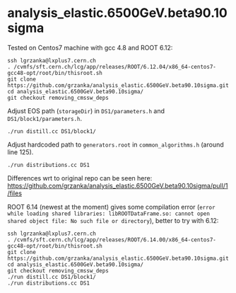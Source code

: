 # analysis_elastic.6500GeV.beta90.10sigma

Tested on Centos7 machine with gcc 4.8 and ROOT 6.12:

```
ssh lgrzanka@lxplus7.cern.ch
. /cvmfs/sft.cern.ch/lcg/app/releases/ROOT/6.12.04/x86_64-centos7-gcc48-opt/root/bin/thisroot.sh
git clone https://github.com/grzanka/analysis_elastic.6500GeV.beta90.10sigma.git
cd analysis_elastic.6500GeV.beta90.10sigma/
git checkout removing_cmssw_deps
```

Adjust EOS path (`storageDir`) in `DS1/parameters.h` and `DS1/block1/parameters.h`.

```
./run distill.cc DS1/block1/
```

Adjust hardcoded path to `generators.root` in `common_algorithms.h` (around line 125).

```
./run distributions.cc DS1
```

Differences wrt to original repo can be seen here:
https://github.com/grzanka/analysis_elastic.6500GeV.beta90.10sigma/pull/1/files

ROOT 6.14 (newest at the moment) gives some compilation error (`error while loading shared libraries: libROOTDataFrame.so: cannot open shared object file: No such file or directory`), better to try with 6.12:

```
ssh lgrzanka@lxplus7.cern.ch
. /cvmfs/sft.cern.ch/lcg/app/releases/ROOT/6.14.00/x86_64-centos7-gcc48-opt/root/bin/thisroot.sh
git clone https://github.com/grzanka/analysis_elastic.6500GeV.beta90.10sigma.git
cd analysis_elastic.6500GeV.beta90.10sigma/
git checkout removing_cmssw_deps
./run distill.cc DS1/block1/
./run distributions.cc DS1
```

